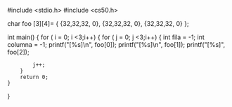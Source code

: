 #include <stdio.h>
#include <cs50.h>

char foo [3][4]=
{
       {32,32,32, 0},
       {32,32,32, 0},
       {32,32,32, 0}
};

int main()
{
 for ( i = 0; i <3;i++)
    {
        for ( j = 0; j <3;i++)
        {
            int fila = -1;
            int columna = -1;
            printf("[%s]\n", foo[0]);
            printf("[%s]\n", foo[1]);
            printf("[%s]", foo[2]);
            
            
            j++;
        }
        return 0;
    }
 }
